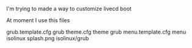 I'm trying to made a way to customize livecd boot

At moment I use this files

grub.template.cfg       grub
theme.cfg theme         grub
menu.template.cfg menu  isolinux
splash.png              isolinux/grub
